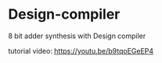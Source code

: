 # Design-compiler
8 bit adder synthesis with Design compiler

tutorial video: https://youtu.be/b9tqoEGeEP4
